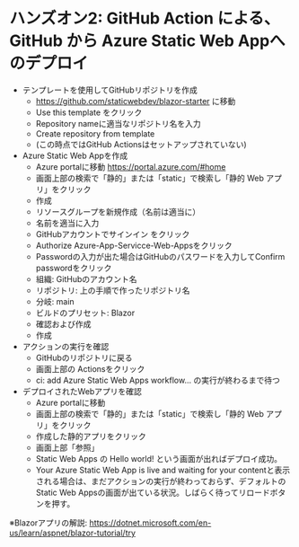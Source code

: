 # ハンズオン2: GitHub Action による、GitHub から Azure Static Web Appへのデプロイ

- テンプレートを使用してGitHubリポジトリを作成
  - https://github.com/staticwebdev/blazor-starter に移動
  - Use this template をクリック
  - Repository nameに適当なリポジトリ名を入力
  - Create repository from template
  - (この時点ではGitHub Actionsはセットアップされていない)
- Azure Static Web Appを作成
  - Azure portalに移動 https://portal.azure.com/#home
  - 画面上部の検索で「静的」または「static」で検索し「静的 Web アプリ」をクリック
  - 作成
  - リソースグループを新規作成（名前は適当に）
  - 名前を適当に入力
  - GitHubアカウントでサインイン をクリック
  - Authorize Azure-App-Servicce-Web-Appsをクリック
  - Passwordの入力が出た場合はGitHubのパスワードを入力してConfirm passwordをクリック
  - 組織: GitHubのアカウント名
  - リポジトリ: 上の手順で作ったリポジトリ名
  - 分岐: main
  - ビルドのプリセット: Blazor
  - 確認および作成
  - 作成
- アクションの実行を確認
  - GitHubのリポジトリに戻る
  - 画面上部の Actionsをクリック
  - ci: add Azure Static Web Apps workflow... の実行が終わるまで待つ
- デプロイされたWebアプリを確認
  - Azure portalに移動
  - 画面上部の検索で「静的」または「static」で検索し「静的 Web アプリ」をクリック
  - 作成した静的アプリをクリック
  - 画面上部「参照」
  - Static Web Apps の Hello world! という画面が出ればデプロイ成功。
  - Your Azure Static Web App is live and waiting for your contentと表示される場合は、まだアクションの実行が終わっておらず、デフォルトのStatic Web Appsの画面が出ている状況。しばらく待ってリロードボタンを押す。

※Blazorアプリの解説: https://dotnet.microsoft.com/en-us/learn/aspnet/blazor-tutorial/try
